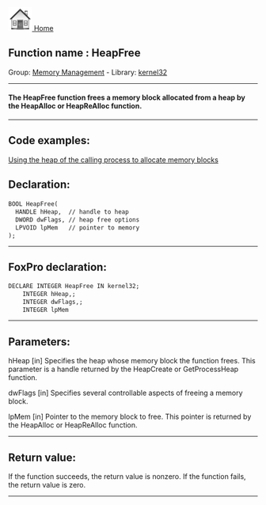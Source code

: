 [<img src="../../images/home.png"> Home ](https://github.com/VFPX/Win32API)  

## Function name : HeapFree
Group: [Memory Management](../../functions_group.md#Memory_Management)  -  Library: [kernel32](../../Libraries.md#kernel32)  
***  


#### The HeapFree function frees a memory block allocated from a heap by the HeapAlloc or HeapReAlloc function.
***  


## Code examples:
[Using the heap of the calling process to allocate memory blocks](../../samples/sample_199.md)  

## Declaration:
```foxpro  
BOOL HeapFree(
  HANDLE hHeap,  // handle to heap
  DWORD dwFlags, // heap free options
  LPVOID lpMem   // pointer to memory
);  
```  
***  


## FoxPro declaration:
```foxpro  
DECLARE INTEGER HeapFree IN kernel32;
	INTEGER hHeap,;
	INTEGER dwFlags,;
	INTEGER lpMem  
```  
***  


## Parameters:
hHeap 
[in] Specifies the heap whose memory block the function frees. This parameter is a handle returned by the HeapCreate or GetProcessHeap function. 

dwFlags 
[in] Specifies several controllable aspects of freeing a memory block. 

lpMem 
[in] Pointer to the memory block to free. This pointer is returned by the HeapAlloc or HeapReAlloc function. 
  
***  


## Return value:
If the function succeeds, the return value is nonzero. If the function fails, the return value is zero.  
***  

